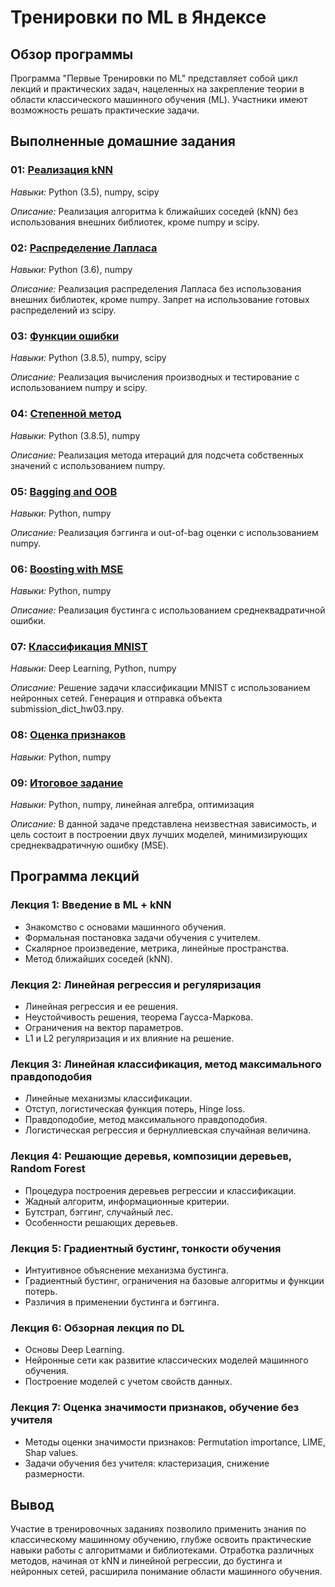 # Тренировки по ML в Яндексе
## Обзор программы
Программа "Первые Тренировки по ML" представляет собой цикл лекций и практических задач, нацеленных на закрепление теории в области классического машинного обучения (ML). Участники имеют возможность решать практические задачи.

## Выполненные домашние задания
### 01: [Реализация kNN](https://github.com/AndaisRin/kaggle_competitions/tree/main/05_yandex_ml_trainings/01_knn)
*Навыки:* Python (3.5), numpy, scipy

*Описание:* Реализация алгоритма k ближайших соседей (kNN) без использования внешних библиотек, кроме numpy и scipy.

### 02: [Распределение Лапласа](https://github.com/AndaisRin/kaggle_competitions/tree/main/05_yandex_ml_trainings/02_laplace)
*Навыки:* Python (3.6), numpy

*Описание:* Реализация распределения Лапласа без использования внешних библиотек, кроме numpy. Запрет на использование готовых распределений из scipy.

### 03: [Функции ошибки](https://github.com/AndaisRin/kaggle_competitions/tree/main/05_yandex_ml_trainings/03_derivatives)
*Навыки:* Python (3.8.5), numpy, scipy

*Описание:* Реализация вычисления производных и тестирование с использованием numpy и scipy.

### 04: [Степенной метод](https://github.com/AndaisRin/kaggle_competitions/tree/main/05_yandex_ml_trainings/04_power_iteration)
*Навыки:* Python (3.8.5), numpy

*Описание:* Реализация метода итераций для подсчета собственных значений с использованием numpy.

### 05: [Bagging and OOB](https://github.com/AndaisRin/kaggle_competitions/tree/main/05_yandex_ml_trainings/05_bagging_and_oob)
*Навыки:* Python, numpy

*Описание:* Реализация бэггинга и out-of-bag оценки с использованием numpy.

### 06: [Boosting with MSE](https://github.com/AndaisRin/kaggle_competitions/tree/main/05_yandex_ml_trainings/06_boosting)
*Навыки:* Python, numpy

*Описание:* Реализация бустинга с использованием среднеквадратичной ошибки.

### 07: [Классификация MNIST](https://github.com/AndaisRin/kaggle_competitions/tree/main/05_yandex_ml_trainings/07_mnist_classification)
*Навыки:* Deep Learning, Python, numpy

*Описание:* Решение задачи классификации MNIST с использованием нейронных сетей. Генерация и отправка объекта submission_dict_hw03.npy.

### 08: [Оценка признаков](https://github.com/AndaisRin/kaggle_competitions/tree/main/05_yandex_ml_trainings/08_importances)
*Навыки:* Python, numpy

### 09: [Итоговое задание](https://github.com/AndaisRin/kaggle_competitions/tree/main/05_yandex_ml_trainings/09_final)
*Навыки:* Python, numpy, линейная алгебра, оптимизация

*Описание:* В данной задаче представлена неизвестная зависимость, и цель состоит в построении двух лучших моделей, минимизирующих среднеквадратичную ошибку (MSE).

## Программа лекций
### Лекция 1: Введение в ML + kNN
- Знакомство с основами машинного обучения.
- Формальная постановка задачи обучения с учителем.
- Скалярное произведение, метрика, линейные пространства.
- Метод ближайших соседей (kNN).
### Лекция 2: Линейная регрессия и регуляризация
- Линейная регрессия и ее решения.
- Неустойчивость решения, теорема Гаусса-Маркова.
- Ограничения на вектор параметров.
- L1 и L2 регуляризация и их влияние на решение.
### Лекция 3: Линейная классификация, метод максимального правдоподобия
- Линейные механизмы классификации.
- Отступ, логистическая функция потерь, Hinge loss.
- Правдоподобие, метод максимального правдоподобия.
- Логистическая регрессия и бернуллиевская случайная величина.
### Лекция 4: Решающие деревья, композиции деревьев, Random Forest
- Процедура построения деревьев регрессии и классификации.
- Жадный алгоритм, информационные критерии.
- Бутстрап, бэггинг, случайный лес.
- Особенности решающих деревьев.
### Лекция 5: Градиентный бустинг, тонкости обучения
- Интуитивное объяснение механизма бустинга.
- Градиентный бустинг, ограничения на базовые алгоритмы и функции потерь.
- Различия в применении бустинга и бэггинга.
### Лекция 6: Обзорная лекция по DL
- Основы Deep Learning.
- Нейронные сети как развитие классических моделей машинного обучения.
- Построение моделей с учетом свойств данных.
### Лекция 7: Оценка значимости признаков, обучение без учителя
- Методы оценки значимости признаков: Permutation importance, LIME, Shap values.
- Задачи обучения без учителя: кластеризация, снижение размерности.

## Вывод
Участие в тренировочных заданиях позволило применить знания по классическому машинному обучению, глубже освоить практические навыки работы с алгоритмами и библиотеками. Отработка различных методов, начиная от kNN и линейной регрессии, до бустинга и нейронных сетей, расширила понимание области машинного обучения.
